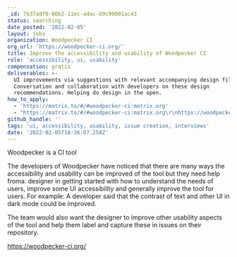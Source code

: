 ```yaml
---
_id: 7b37adf0-86b2-11ec-adac-b9c99001ac43
status: searching
date_posted: '2022-02-05'
layout: jobs
organization: Woodpecker CI
org_url: 'https://woodpecker-ci.org/'
title: Improve the accessibility and usability of Woodpecker CI
role: 'accessibility, ui, usability'
compensation: gratis
deliverables: >-
  UI improvements via suggestions with relevant accompanying design files.
  Conversation and collaboration with developers on these design
  recommendations. Helping do design in the open.
how_to_apply:
  - 'https://matrix.to/#/#woodpecker-ci:matrix.org'
  - "https://matrix.to/#/#woodpecker-ci:matrix.org\r\nhttps://woodpecker-ci.org/"
github_handle: ''
tags: 'ui, accessibility, usability, issue creation, interviews'
date: '2022-02-05T18:36:07.258Z'
---
```

Woodpecker is a CI tool

The developers of Woodpecker have noticed that there are many ways the accessibility and usability can be improved of the tool but they need help froma. designer in getting started with how to understand the needs of users, improve some UI accessibility and generally improve the tool for users.
For example: A developer said that the contrast of text and other UI in dark mode could be improved.

The team would also want the designer to improve other usability aspects of the tool and help them label and capture these in issues on their repository.

https://woodpecker-ci.org/
